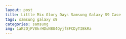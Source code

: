 ```yaml
---
layout: post
title: Little Mix Glory Days Samsung Galaxy S9 Case
tags: samsung galaxy s9
categories: samsung
img: 1aK2OjPV8krHDuN8U4Oyjf8FCDyTIBkRa
---
```

